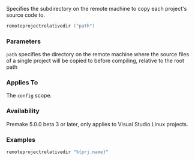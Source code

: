 Specifies the subdirectory on the remote machine to copy each project's source code to.

```lua
remoteprojectrelativedir ("path")
```

### Parameters ###

`path` specifies the directory on the remote machine where the source files of a single project will be copied to before compiling, relative to the root path

### Applies To ###

The `config` scope.

### Availability ###

Premake 5.0.0 beta 3 or later, only applies to Visual Studio Linux projects.

### Examples ###

```lua
remoteprojectrelativedir "%{prj.name}"
```
